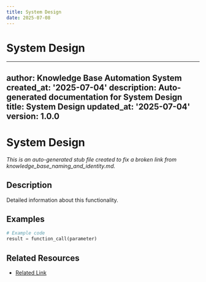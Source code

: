 ```yaml
---
title: System Design
date: 2025-07-08
---
```


# System Design

---
author: Knowledge Base Automation System
created_at: '2025-07-04'
description: Auto-generated documentation for System Design
title: System Design
updated_at: '2025-07-04'
version: 1.0.0
---

# System Design

*This is an auto-generated stub file created to fix a broken link from knowledge_base_naming_and_identity.md.*

## Description

Detailed information about this functionality.

## Examples

```python
# Example code
result = function_call(parameter)
```

## Related Resources

- [Related Link](./related_resource.md)
